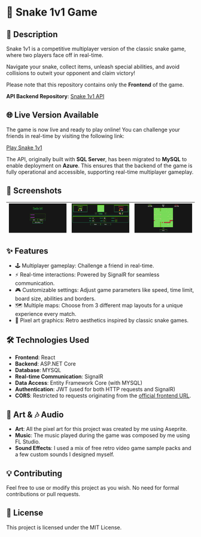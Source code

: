 # 🐍 Snake 1v1 Game

## 📖 Description

Snake 1v1 is a competitive multiplayer version of the classic snake game, where two players face off in real-time.

Navigate your snake, collect items, unleash special abilities, and avoid collisions to outwit your opponent and claim victory!

Please note that this repository contains only the **Frontend** of the game.

**API Backend Repository**: [Snake 1v1 API](https://github.com/heldergomesramos/Snake-1v1-api-mysql)

## 🌐 Live Version Available
The game is now live and ready to play online! You can challenge your friends in real-time by visiting the following link:

[Play Snake 1v1](https://heldergomesramos.github.io/Snake-1v1)

The API, originally built with **SQL Server**, has been migrated to **MySQL** to enable deployment on **Azure**. This ensures that the backend of the game is fully operational and accessible, supporting real-time multiplayer gameplay.

## 📸 Screenshots

| ![Gameplay Screenshot 1](/screenshots/Snake-1v1-Screenshot.png) | ![Gameplay Screenshot 2](/screenshots/Snake-1v1-Screenshot-cpl.png) | ![Menu Screenshot](/screenshots/Snake-1v1-Screenshot-game.png) |
| :-------------------------------------------------------------: | :-----------------------------------------------------------------: | :------------------------------------------------------------: |

## ✨ Features

- 🕹 Multiplayer gameplay: Challenge a friend in real-time.
- ⚡ Real-time interactions: Powered by SignalR for seamless communication.
- 🎮 Customizable settings: Adjust game parameters like speed, time limit, board size, abilities and borders.
- 🗺 Multiple maps: Choose from 3 different map layouts for a unique experience every match.
- 🎨 Pixel art graphics: Retro aesthetics inspired by classic snake games.

## 🛠 Technologies Used

- **Frontend**: React
- **Backend**: ASP.NET Core
- **Database**: MYSQL
- **Real-time Communication**: SignalR
- **Data Access**: Entity Framework Core (with MYSQL)
- **Authentication**: JWT (used for both HTTP requests and SignalR)
- **CORS**: Restricted to requests originating from the [official frontend URL](https://heldergomesramos.github.io/Snake-1v1/).

## 🎨 Art & 🎶 Audio

- **Art**: All the pixel art for this project was created by me using Aseprite.
- **Music**: The music played during the game was composed by me using FL Studio.
- **Sound Effects**: I used a mix of free retro video game sample packs and a few custom sounds I designed myself.

## 💡 Contributing

Feel free to use or modify this project as you wish. No need for formal contributions or pull requests.

## 📄 License

This project is licensed under the MIT License.
